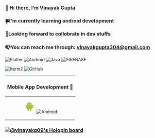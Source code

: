 ### 👋 Hi there, I’m Vinayak Gupta
### :four_leaf_clover:I'm currently learning android development
### :revolving_hearts:Looking forward to collobrate in dev stuffs 
### :mailbox_closed:You can reach me through: vinayakgupta304@gmail.com

![Flutter](https://img.shields.io/badge/Flutter-02569B?style=for-the-badge&logo=flutter&logoColor=white)
![Android](https://img.shields.io/badge/Android-3DDC84.svg?style=for-the-badge&logo=Android&logoColor=white)
![Java](https://img.shields.io/badge/java-%23ED8B00.svg?style=for-the-badge&logo=java&logoColor=white)
![FIREBASE](https://img.shields.io/badge/Firebase-FFCA28.svg?style=for-the-badge&logo=Firebase&logoColor=black)

![Iterm2](https://img.shields.io/badge/iTerm2-000000.svg?style=for-the-badge&logo=iTerm2&logoColor=white)
![GitHub](https://img.shields.io/badge/github-%23121011.svg?style=for-the-badge&logo=github&logoColor=white)

|<h3 align="center">Mobile App Development 📱</h3>|
|:----------------------------------------:|
| <p align="center"><img src="https://raw.githubusercontent.com/devicons/devicon/master/icons/android/android-original-wordmark.svg" alt="Android" width="40" height="40"/> <img src="https://www.vectorlogo.zone/logos/firebase/firebase-icon.svg" alt="Android" width="40" height="40"/>  </p> | <p align="center"></p> |


### [![@vinayakg09's Holopin board](https://holopin.io/api/user/board?user=vinayakg09)](https://holopin.io/@vinayakg09)
<!--
**Vinayakg09/Vinayakg09** is a ✨ _special_ ✨ repository because its `README.md` (this file) appears on your GitHub profile.

Here are some ideas to get you started:

- 🔭 I’m currently working on ...
- 🌱 I’m currently learning ...
- 👯 I’m looking to collaborate on ...
- 🤔 I’m looking for help with ...
- 💬 Ask me about ...
- 📫 How to reach me: ...
- 😄 Pronouns: ...
- ⚡ Fun fact: ...
-->
